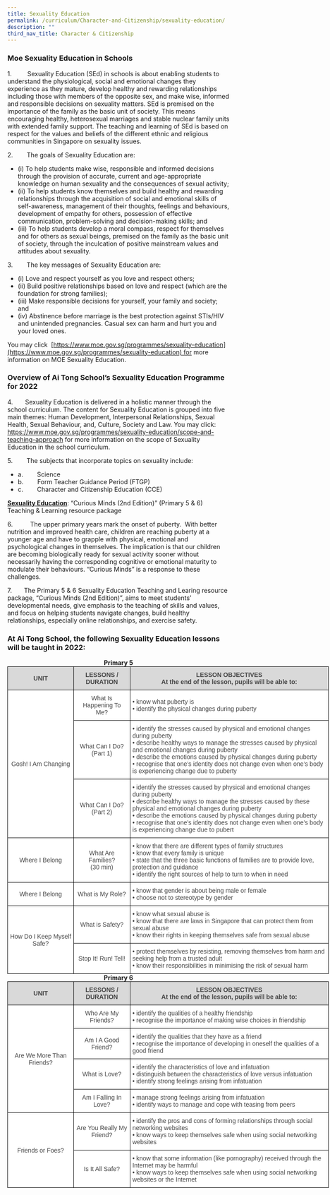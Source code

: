 ```yaml
---
title: Sexuality Education
permalink: /curriculum/Character-and-Citizenship/sexuality-education/
description: ""
third_nav_title: Character & Citizenship
---
```

### Moe Sexuality Education in Schools

1\.         Sexuality Education (SEd) in schools is about enabling students to understand the physiological, social and emotional changes they experience as they mature, develop healthy and rewarding relationships including those with members of the opposite sex, and make wise, informed and responsible decisions on sexuality matters. SEd is premised on the importance of the family as the basic unit of society. This means encouraging healthy, heterosexual marriages and stable nuclear family units with extended family support. The teaching and learning of SEd is based on respect for the values and beliefs of the different ethnic and religious communities in Singapore on sexuality issues.

2\.        The goals of Sexuality Education are:

* (i) To help students make wise, responsible and informed decisions through the provision of accurate, current and age-appropriate knowledge on human sexuality and the consequences of sexual activity;
* (ii) To help students know themselves and build healthy and rewarding relationships through the acquisition of social and emotional skills of self-awareness, management of their thoughts, feelings and behaviours, development of empathy for others, possession of effective communication, problem-solving and decision-making skills; and
* (iii) To help students develop a moral compass, respect for themselves and for others as sexual beings, premised on the family as the basic unit of society, through the inculcation of positive mainstream values and attitudes about sexuality. 


3\.        The key messages of Sexuality Education are:

* (i) Love and respect yourself as you love and respect others;
* (ii) Build positive relationships based on love and respect (which are the foundation for strong families);
* (iii) Make responsible decisions for yourself, your family and society; and
* (iv) Abstinence before marriage is the best protection against STIs/HIV and unintended pregnancies. Casual sex can harm and hurt you and your loved ones.

You may click  [https://www.moe.gov.sg/programmes/sexuality-education](https://www.moe.gov.sg/programmes/sexuality-education) for more information on MOE Sexuality Education.


### Overview of Ai Tong School’s Sexuality Education Programme for 2022

4\.       Sexuality Education is delivered in a holistic manner through the school curriculum. The content for Sexuality Education is grouped into five main themes: Human Development, Interpersonal Relationships, Sexual Health, Sexual Behaviour, and, Culture, Society and Law. You may click: https://www.moe.gov.sg/programmes/sexuality-education/scope-and-teaching-approach for more information on the scope of Sexuality Education in the school curriculum.

5\.        The subjects that incorporate topics on sexuality include:    
* a.        Science   
* b.        Form Teacher Guidance Period (FTGP)   
* c.        Character and Citizenship Education (CCE)

  

**<u>Sexuality Education</u>**: “Curious Minds (2nd Edition)” (Primary 5 & 6) Teaching & Learning resource package

6\.          The upper primary years mark the onset of puberty.  With better nutrition and improved health care, children are reaching puberty at a younger age and have to grapple with physical, emotional and psychological changes in themselves. The implication is that our children are becoming biologically ready for sexual activity sooner without necessarily having the corresponding cognitive or emotional maturity to modulate their behaviours. “Curious Minds” is a response to these challenges.  

7\.       The Primary 5 & 6 Sexuality Education Teaching and Learing resource package, “Curious Minds (2nd Edition)”, aims to meet students’ developmental needs, give emphasis to the teaching of skills and values, and focus on helping students navigate changes, build healthy relationships, especially online relationships, and exercise safety.

### At Ai Tong School, the following Sexuality Education lessons will be taught in 2022:

<center><b>Primary 5</b></center>

<style type="text/css">
.tg  {border-collapse:collapse;border-spacing:0;margin:0px auto;}
.tg td{border-color:black;border-style:solid;border-width:1px;font-family:Arial, sans-serif;font-size:14px;
  overflow:hidden;padding:10px 5px;word-break:normal;}
.tg th{border-color:black;border-style:solid;border-width:1px;font-family:Arial, sans-serif;font-size:14px;
  font-weight:normal;overflow:hidden;padding:10px 5px;word-break:normal;}
.tg .tg-ncov{background-color:#FFF;color:#454545;text-align:center;vertical-align:middle}
.tg .tg-ftld{background-color:#D9D9D9;color:#454545;font-weight:bold;text-align:center;vertical-align:middle}
.tg .tg-sdzj{background-color:#FFF;color:#454545;text-align:left;vertical-align:middle}
</style>
<table class="tg" style="undefined;table-layout: fixed; width: 729px">
<colgroup>
<col style="width: 150px">
<col style="width: 128px">
<col style="width: 451px">
</colgroup>
<tbody>
  <tr>
    <td class="tg-ftld">UNIT</td>
    <td class="tg-ftld">LESSONS / DURATION</td>
    <td class="tg-ftld">LESSON OBJECTIVES<br>At the end of the lesson, pupils will be able to:</td>
  </tr>
  <tr>
    <td class="tg-ncov" rowspan="3">Gosh! I Am Changing</td>
    <td class="tg-ncov">What Is Happening To Me?</td>
    <td class="tg-sdzj">•        know what puberty is<br>•        identify the physical changes during puberty</td>
  </tr>
  <tr>
    <td class="tg-ncov">What Can I Do? (Part 1)</td>
    <td class="tg-sdzj">•         identify the stresses caused by physical and emotional changes during puberty<br>•        describe healthy ways to manage the stresses caused by physical and emotional changes during puberty<br>•        describe the emotions caused by physical changes during puberty<br>•        recognise that one’s identity does not change even when one’s body is experiencing change due to puberty</td>
  </tr>
  <tr>
    <td class="tg-ncov">What Can I Do? (Part 2)</td>
    <td class="tg-sdzj">•        identify the stresses caused by physical and emotional changes during puberty<br>•        describe healthy ways to manage the stresses caused by these physical and emotional changes during puberty<br>•        describe the emotions caused by physical changes during puberty<br>•         recognise that one’s identity does not change even when one’s body is experiencing change due to pubert</td>
  </tr>
  <tr>
    <td class="tg-ncov">Where I Belong</td>
    <td class="tg-ncov">What Are Families?<br>(30 min)</td>
    <td class="tg-sdzj">•         know that there are different types of family structures<br>•         know that every family is unique<br>•         state that the three basic functions of families are to provide love, protection and guidance<br>•         identify the right sources of help to turn to when in need</td>
  </tr>
  <tr>
    <td class="tg-ncov">Where I Belong</td>
    <td class="tg-ncov">What is My Role?</td>
    <td class="tg-sdzj">•         know that gender is about being male or female<br>•         choose not to stereotype by gender</td>
  </tr>
  <tr>
    <td class="tg-ncov" rowspan="2">How Do I Keep Myself Safe?</td>
    <td class="tg-ncov">What is Safety?</td>
    <td class="tg-sdzj">•         know what sexual abuse is<br>•         know that there are laws in Singapore that can protect them from sexual abuse<br>•         know their rights in keeping themselves safe from sexual abuse</td>
  </tr>
  <tr>
    <td class="tg-ncov">Stop It! Run! Tell!</td>
    <td class="tg-sdzj">•         protect themselves by resisting, removing themselves from harm and seeking help from a trusted adult<br>•         know their responsibilities in minimising the risk of sexual harm</td>
  </tr>
</tbody>
</table>

<center><b>Primary 6</b></center>

<style type="text/css">
.tg  {border-collapse:collapse;border-spacing:0;margin:0px auto;}
.tg td{border-color:black;border-style:solid;border-width:1px;font-family:Arial, sans-serif;font-size:14px;
  overflow:hidden;padding:10px 5px;word-break:normal;}
.tg th{border-color:black;border-style:solid;border-width:1px;font-family:Arial, sans-serif;font-size:14px;
  font-weight:normal;overflow:hidden;padding:10px 5px;word-break:normal;}
.tg .tg-fwnj{background-color:#FFF;color:#454545;text-align:left;vertical-align:top}
.tg .tg-reen{background-color:#D9D9D9;color:#454545;font-weight:bold;text-align:center;vertical-align:top}
.tg .tg-ncov{background-color:#FFF;color:#454545;text-align:center;vertical-align:middle}
.tg .tg-ftld{background-color:#D9D9D9;color:#454545;font-weight:bold;text-align:center;vertical-align:middle}
</style>
<table class="tg" style="undefined;table-layout: fixed; width: 729px">
<colgroup>
<col style="width: 150px">
<col style="width: 128px">
<col style="width: 451px">
</colgroup>
<tbody>
  <tr>
    <td class="tg-ftld">UNIT</td>
    <td class="tg-ftld">LESSONS / DURATION</td>
    <td class="tg-reen">LESSON OBJECTIVES<br>At the end of the lesson, pupils will be able to:</td>
  </tr>
  <tr>
    <td class="tg-ncov" rowspan="4">Are We More Than Friends?</td>
    <td class="tg-ncov">Who Are My Friends?</td>
    <td class="tg-fwnj">•         identify the qualities of a healthy friendship<br>•        recognise the importance of making wise choices in friendship</td>
  </tr>
  <tr>
    <td class="tg-ncov">Am I A Good Friend?</td>
    <td class="tg-fwnj">•         identify the qualities that they have as a friend<br>•       recognise the importance of developing in oneself the qualities of a good friend</td>
  </tr>
  <tr>
    <td class="tg-ncov">What is Love?</td>
    <td class="tg-fwnj">•        identify the characteristics of love and infatuation<br>•       distinguish between the characteristics of love versus infatuation<br>•        identify strong feelings arising from infatuation</td>
  </tr>
  <tr>
    <td class="tg-ncov">Am I Falling In Love?</td>
    <td class="tg-fwnj">•      manage strong feelings arising from infatuation<br>•       identify ways to manage and cope with teasing from peers</td>
  </tr>
  <tr>
    <td class="tg-ncov" rowspan="2">Friends or Foes?</td>
    <td class="tg-ncov">Are You Really My Friend?</td>
    <td class="tg-fwnj">•       identify the pros and cons of forming relationships through social networking websites<br>•       know ways to keep themselves safe when using social networking websites</td>
  </tr>
  <tr>
    <td class="tg-ncov">Is It All Safe?</td>
    <td class="tg-fwnj">•       know that some information (like pornography) received through the Internet may be harmful<br>•       know ways to keep themselves safe when using social networking websites or the Internet</td>
  </tr>
</tbody>
</table>

